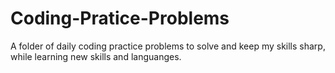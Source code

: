 # Coding-Pratice-Problems
A folder of daily coding practice problems to solve and keep my skills sharp, while learning new skills and languanges.
